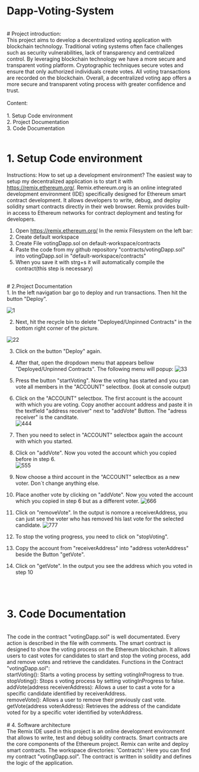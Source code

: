 # Dapp-Voting-System
<br> 
# Project introduction:<br> 
This project aims to develop a decentralized voting application with blockchain technology. Traditional voting systems often face challenges such as security vulnerabilities, lack of transparency and centralized control. By leveraging blockchain technology we have a more secure and transparent voting platform. Cryptographic techniques secure votes and ensure that only authorized individuals create votes. All voting transactions are recorded on the blockchain. Overall, a decentralized voting app offers a more secure and transparent voting process with greater confidence and trust.
<br> <br>  
Content:<br> <br> 
1. Setup Code environment <br> 
2. Project Documentation <br> 
3. Code Documentation<br> 
<br> 

# 1. Setup Code environment<br> 

Instructions: How to set up a development environment?
The easiest way to setup my decentralized application is to start it with https://remix.ethereum.org/. Remix.ethereum.org is an online integrated development environment (IDE) specifically designed for Ethereum smart         contract development. It allows developers to write, debug, and deploy solidity smart contracts directly in their web browser. Remix provides built-in access to Ethereum networks for contract deployment and testing for       developers.
1. Open https://remix.ethereum.org/
      In the remix Filesystem on the left bar:
2. Create default workspace
3. Create File votingDapp.sol on default-workspace/contracts
4. Paste the code from my github repository "contracts/votingDapp.sol" into votingDapp.sol in "default-workspace/contracts"
5. When you save it with strg+s it will automatically compile the contract(this step is necessary)
<br> 
# 2.Project Documentation<br> 
1. In the left navigation bar go to deploy and run transactions. Then hit the button "Deploy".<br>

![1](https://github.com/alexcodeberlin/Dapp-Voting-System/assets/159266599/d1702220-4aa2-4a95-8251-6322e6d1b69c)

2. Next, hit the recycle bin to delete "Deployed/Unpinned Contracts" in the bottom right corner of the picture.

![22](https://github.com/alexcodeberlin/Dapp-Voting-System/assets/159266599/37ac6c76-01f3-468e-a3b2-5e8e1b16e4bf)


3. Click on the button "Deploy" again.
4. After that, open the dropdown menu that appears bellow "Deployed/Unpinned Contracts". The following menu will popup:
![33](https://github.com/alexcodeberlin/Dapp-Voting-System/assets/159266599/2653c03b-8d11-4c34-a059-cd60fae70214)
5. Press the button "startVoting". Now the voting has started and you can vote all members in the "ACCOUNT" selectbox. (look at console output)
6. Click on the "ACCOUNT" selectbox. The first account is the account with which you are voting. Copy another account address and paste it in the textfield "address receiver" next to "addVote" Button. The "adress receiver" is the canditate.  
![444](https://github.com/alexcodeberlin/Dapp-Voting-System/assets/159266599/fb00ce68-9cc5-474d-8bcb-839c1bc6f6ff)
7. Then you need to select in "ACCOUNT" selectbox again the account with which you started.

8. Click on "addVote". Now you voted the account which you copied before in step 6.<br>
![555](https://github.com/alexcodeberlin/Dapp-Voting-System/assets/159266599/b4ea7f70-97af-479e-a5f5-dd34ea469a56)

9. Now choose a third account in the "ACCOUNT" selectbox as a new voter. Don´t change anything else.

10. Place another vote by clicking on "addVote". Now you voted the account which you copied in step 6 but as a different voter.
![666](https://github.com/alexcodeberlin/Dapp-Voting-System/assets/159266599/bbb1764a-f356-4e66-b272-34014eb9fb16)
11. Click on "removeVote". In the output is nomore a receiverAddress, you can just see the voter who has removed his last vote for the selected candidate.
![777](https://github.com/alexcodeberlin/Dapp-Voting-System/assets/159266599/f2766eb3-2bcb-4a7b-8991-0cb1869d7101)
12. To stop the voting progress, you need to click on "stopVoting".

13. Copy the account from "receiverAddress" into "address voterAddress" beside the Button "getVote".
    
14. Click on "getVote". In the output you see the address which you voted in step 10

<br> <br> 
# 3. Code Documentation
<br> 
The code in the contract "votingDapp.sol" is well documentated. Every action is described in the file with comments. The smart contract is designed to show the voting process on the Ethereum blockchain. It allows users to cast votes for candidates to start and stop the voting process, add and remove votes and retrieve the candidates. 
Functions in the Contract "votingDapp.sol": <br> 
startVoting(): Starts a voting process by setting votingInProgress to true. <br> 
stopVoting(): Stops s voting process by setting votingInProgress to false.  <br> 
addVote(address receiverAddress): Allows a user to cast a vote for a specific candidate identified by receiverAddress. <br> 
removeVote(): Allows a user to remove their previously cast vote. <br> 
getVote(address voterAddress): Retrieves the address of the candidate voted for by a specific voter identified by voterAddress.
 <br> 
<br> 
# 4. Software architecture
<br> 
The Remix IDE used in this project is an online development environment that allows to write, test and debug solidity contracts. Smart contracts are the core components of the Ethereum project. Remix can write and deploy smart contracts. 
The workspace directories:
'Contracts': Here you can find my contract "votingDapp.sol".
The contract is written in solidity and defines the logic of the application.
   





